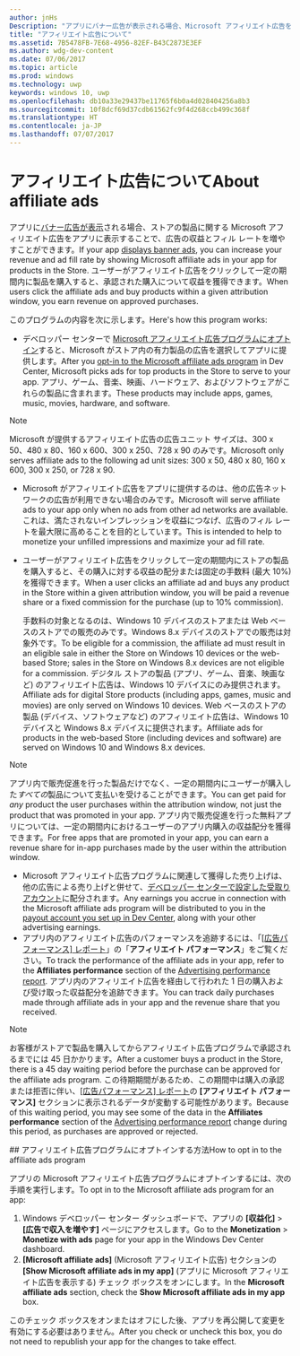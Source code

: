 ```yaml
---
author: jnHs
Description: "アプリにバナー広告が表示される場合、Microsoft アフィリエイト広告をアプリに表示することで、広告のフィル レートと収益を増やすことができます。"
title: "アフィリエイト広告について"
ms.assetid: 7B5478FB-7E68-4956-82EF-B43C2873E3EF
ms.author: wdg-dev-content
ms.date: 07/06/2017
ms.topic: article
ms.prod: windows
ms.technology: uwp
keywords: windows 10, uwp
ms.openlocfilehash: db10a33e29437be11765f6b0a4d028404256a8b3
ms.sourcegitcommit: 10f8dcf69d37cdb61562fc9f4d268ccb499c368f
ms.translationtype: HT
ms.contentlocale: ja-JP
ms.lasthandoff: 07/07/2017
---
```

# <a name="about-affiliate-ads"></a><span data-ttu-id="6800e-104">アフィリエイト広告について</span><span class="sxs-lookup"><span data-stu-id="6800e-104">About affiliate ads</span></span>

<span data-ttu-id="6800e-105">アプリに[バナー広告が表示](../monetize/display-ads-in-your-app.md)される場合、ストアの製品に関する Microsoft アフィリエイト広告をアプリに表示することで、広告の収益とフィル レートを増やすことができます。</span><span class="sxs-lookup"><span data-stu-id="6800e-105">If your app [displays banner ads](../monetize/display-ads-in-your-app.md), you can increase your revenue and ad fill rate by showing Microsoft affiliate ads in your app for products in the Store.</span></span> <span data-ttu-id="6800e-106">ユーザーがアフィリエイト広告をクリックして一定の期間内に製品を購入すると、承認された購入について収益を獲得できます。</span><span class="sxs-lookup"><span data-stu-id="6800e-106">When users click the affiliate ads and buy products within a given attribution window, you earn revenue on approved purchases.</span></span>

<span data-ttu-id="6800e-107">このプログラムの内容を次に示します。</span><span class="sxs-lookup"><span data-stu-id="6800e-107">Here's how this program works:</span></span>

* <span data-ttu-id="6800e-108">デベロッパー センターで [Microsoft アフィリエイト広告プログラムにオプトイン](#opt-in)すると、Microsoft がストア内の有力製品の広告を選択してアプリに提供します。</span><span class="sxs-lookup"><span data-stu-id="6800e-108">After you [opt-in to the Microsoft affiliate ads program](#opt-in) in Dev Center, Microsoft picks ads for top products in the Store to serve to your app.</span></span> <span data-ttu-id="6800e-109">アプリ、ゲーム、音楽、映画、ハードウェア、およびソフトウェアがこれらの製品に含まれます。</span><span class="sxs-lookup"><span data-stu-id="6800e-109">These products may include apps, games, music, movies, hardware, and software.</span></span>

 > [!NOTE]
 > <span data-ttu-id="6800e-110">Microsoft が提供するアフィリエイト広告の広告ユニット サイズは、300 x 50、480 x 80、160 x 600、300 x 250、728 x 90 のみです。</span><span class="sxs-lookup"><span data-stu-id="6800e-110">Microsoft only serves affiliate ads to the following ad unit sizes: 300 x 50, 480 x 80, 160 x 600, 300 x 250, or 728 x 90.</span></span>

* <span data-ttu-id="6800e-111">Microsoft がアフィリエイト広告をアプリに提供するのは、他の広告ネットワークの広告が利用できない場合のみです。</span><span class="sxs-lookup"><span data-stu-id="6800e-111">Microsoft will serve affiliate ads to your app only when no ads from other ad networks are available.</span></span> <span data-ttu-id="6800e-112">これは、満たされないインプレッションを収益につなげ、広告のフィル レートを最大限に高めることを目的としています。</span><span class="sxs-lookup"><span data-stu-id="6800e-112">This is intended to help to monetize your unfilled impressions and maximize your ad fill rate.</span></span>
* <span data-ttu-id="6800e-113">ユーザーがアフィリエイト広告をクリックして一定の期間内にストアの製品を購入すると、その購入に対する収益の配分または固定の手数料 (最大 10%) を獲得できます。</span><span class="sxs-lookup"><span data-stu-id="6800e-113">When a user clicks an affiliate ad and buys any product in the Store within a given attribution window, you will be paid a revenue share or a fixed commission for the purchase (up to 10% commission).</span></span>

  <span data-ttu-id="6800e-114">手数料の対象となるのは、Windows 10 デバイスのストアまたは Web ベースのストアでの販売のみです。Windows 8.x デバイスのストアでの販売は対象外です。</span><span class="sxs-lookup"><span data-stu-id="6800e-114">To be eligible for a commission, the affiliate ad must result in an eligible sale in either the Store on Windows 10 devices or the web-based Store; sales in the Store on Windows 8.x devices are not eligible for a commission.</span></span> <span data-ttu-id="6800e-115">デジタル ストアの製品 (アプリ、ゲーム、音楽、映画など) のアフィリエイト広告は、Windows 10 デバイスにのみ提供されます。</span><span class="sxs-lookup"><span data-stu-id="6800e-115">Affiliate ads for digital Store products (including apps, games, music and movies) are only served on Windows 10 devices.</span></span> <span data-ttu-id="6800e-116">Web ベースのストアの製品 (デバイス、ソフトウェアなど) のアフィリエイト広告は、Windows 10 デバイスと Windows 8.x デバイスに提供されます。</span><span class="sxs-lookup"><span data-stu-id="6800e-116">Affiliate ads for products in the web-based Store (including devices and software) are served on Windows 10 and Windows 8.x devices.</span></span>

 > [!NOTE]
 > <span data-ttu-id="6800e-117">アプリ内で販売促進を行った製品だけでなく、一定の期間内にユーザーが購入した*すべての*製品について支払いを受けることができます。</span><span class="sxs-lookup"><span data-stu-id="6800e-117">You can get paid for *any* product the user purchases within the attribution window, not just the product that was promoted in your app.</span></span> <span data-ttu-id="6800e-118">アプリ内で販売促進を行った無料アプリについては、一定の期間内におけるユーザーのアプリ内購入の収益配分を獲得できます。</span><span class="sxs-lookup"><span data-stu-id="6800e-118">For free apps that are promoted in your app, you can earn a revenue share for in-app purchases made by the user within the attribution window.</span></span>

* <span data-ttu-id="6800e-119">Microsoft アフィリエイト広告プログラムに関連して獲得した売り上げは、他の広告による売り上げと併せて、[デベロッパー センターで設定した受取りアカウント](setting-up-your-payout-account-and-tax-forms.md)に配分されます。</span><span class="sxs-lookup"><span data-stu-id="6800e-119">Any earnings you accrue in connection with the Microsoft affiliate ads program will be distributed to you in the [payout account you set up in Dev Center](setting-up-your-payout-account-and-tax-forms.md), along with your other advertising earnings.</span></span>
* <span data-ttu-id="6800e-120">アプリ内のアフィリエイト広告のパフォーマンスを追跡するには、「[[広告パフォーマンス] レポート](advertising-performance-report.md)」の「**アフィリエイト パフォーマンス**」をご覧ください。</span><span class="sxs-lookup"><span data-stu-id="6800e-120">To track the performance of the affiliate ads in your app, refer to the **Affiliates performance** section of the [Advertising performance report](advertising-performance-report.md).</span></span> <span data-ttu-id="6800e-121">アプリ内のアフィリエイト広告を経由して行われた 1 日の購入および受け取った収益配分を追跡できます。</span><span class="sxs-lookup"><span data-stu-id="6800e-121">You can track daily purchases made through affiliate ads in your app and the revenue share that you received.</span></span>  

 > [!NOTE]
 > <span data-ttu-id="6800e-122">お客様がストアで製品を購入してからアフィリエイト広告プログラムで承認されるまでには 45 日かかります。</span><span class="sxs-lookup"><span data-stu-id="6800e-122">After a customer buys a product in the Store, there is a 45 day waiting period before the purchase can be approved for the affiliate ads program.</span></span> <span data-ttu-id="6800e-123">この待期期間があるため、この期間中は購入の承認または拒否に伴い、[[広告パフォーマンス] レポート](advertising-performance-report.md)の **[アフィリエイト パフォーマンス]** セクションに表示されるデータが変動する可能性があります。</span><span class="sxs-lookup"><span data-stu-id="6800e-123">Because of this waiting period, you may see some of the data in the **Affiliates performance** section of the [Advertising performance report](advertising-performance-report.md) change during this period, as purchases are approved or rejected.</span></span>

<span id="opt-in" />
## <a name="how-to-opt-in-to-the-affiliate-ads-program"></a><span data-ttu-id="6800e-124">アフィリエイト広告プログラムにオプトインする方法</span><span class="sxs-lookup"><span data-stu-id="6800e-124">How to opt in to the affiliate ads program</span></span>

<span data-ttu-id="6800e-125">アプリの Microsoft アフィリエイト広告プログラムにオプトインするには、次の手順を実行します。</span><span class="sxs-lookup"><span data-stu-id="6800e-125">To opt in to the Microsoft affiliate ads program for an app:</span></span>

1. <span data-ttu-id="6800e-126">Windows デベロッパー センター ダッシュボードで、アプリの **[収益化]** &gt; **[広告で収入を増やす]** ページにアクセスします。</span><span class="sxs-lookup"><span data-stu-id="6800e-126">Go to the **Monetization** &gt; **Monetize with ads** page for your app in the Windows Dev Center dashboard.</span></span>
2. <span data-ttu-id="6800e-127">**[Microsoft affiliate ads]** (Microsoft アフィリエイト広告) セクションの **[Show Microsoft affiliate ads in my app]** (アプリに Microsoft アフィリエイト広告を表示する) チェック ボックスをオンにします。</span><span class="sxs-lookup"><span data-stu-id="6800e-127">In the **Microsoft affiliate ads** section, check the **Show Microsoft affiliate ads in my app** box.</span></span>

<span data-ttu-id="6800e-128">このチェック ボックスをオンまたはオフにした後、アプリを再公開して変更を有効にする必要はありません。</span><span class="sxs-lookup"><span data-stu-id="6800e-128">After you check or uncheck this box, you do not need to republish your app for the changes to take effect.</span></span>

